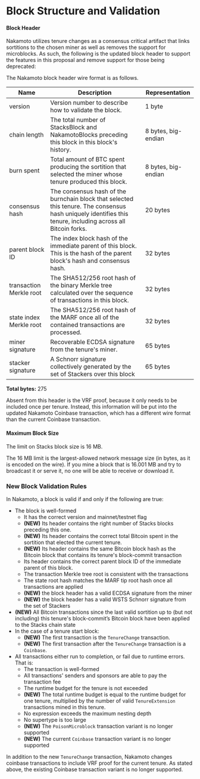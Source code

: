 # Block Structure and Validation

#### Block Header

Nakamoto utilizes tenure changes as a consensus critical artifact that links sortitions to the chosen miner as well as removes the support for microblocks. As such, the following is the updated block header to support the features in this proposal and remove support for those being deprecated:

The Nakamoto block header wire format is as follows.

| Name                    | Description                                                                                                                                                  | Representation      |
| ----------------------- | ------------------------------------------------------------------------------------------------------------------------------------------------------------ | ------------------- |
| version                 | Version number to describe how to validate the block.                                                                                                        | 1 byte              |
| chain length            | The total number of StacksBlock and NakamotoBlocks preceding this block in this block's history.                                                             | 8 bytes, big-endian |
| burn spent              | Total amount of BTC spent producing the sortition that selected the miner whose tenure produced this block.                                                  | 8 bytes, big-endian |
| consensus hash          | The consensus hash of the burnchain block that selected this tenure. The consensus hash uniquely identifies this tenure, including across all Bitcoin forks. | 20 bytes            |
| parent block ID         | The index block hash of the immediate parent of this block. This is the hash of the parent block's hash and consensus hash.                                  | 32 bytes            |
| transaction Merkle root | The SHA512/256 root hash of the binary Merkle tree calculated over the sequence of transactions in this block.                                               | 32 bytes            |
| state index Merkle root | The SHA512/256 root hash of the MARF once all of the contained transactions are processed.                                                                   | 32 bytes            |
| miner signature         | Recoverable ECDSA signature from the tenure's miner.                                                                                                         | 65 bytes            |
| stacker signature       | A Schnorr signature collectively generated by the set of Stackers over this block                                                                            | 65 bytes            |

**Total bytes:** 275

Absent from this header is the VRF proof, because it only needs to be included once per tenure. Instead, this information will be put into the updated Nakamoto Coinbase transaction, which has a different wire format than the current Coinbase transaction.

#### Maximum Block Size

The limit on Stacks block size is 16 MB.

The 16 MB limit is the largest-allowed network message size (in bytes, as it is encoded on the wire). If you mine a block that is 16.001 MB and try to broadcast it or serve it, no one will be able to receive or download it.

### New Block Validation Rules

In Nakamoto, a block is valid if and only if the following are true:

* The block is well-formed
  * It has the correct version and mainnet/testnet flag
  * **(NEW)** Its header contains the right number of Stacks blocks preceding this one.
  * **(NEW)** Its header contains the correct total Bitcoin spent in the sortition that elected the current tenure.
  * **(NEW)** Its header contains the same Bitcoin block hash as the Bitcoin block that contains its tenure's block-commit transaction
  * Its header contains the correct parent block ID of the immediate parent of this block.
  * The transaction Merkle tree root is consistent with the transactions
  * The state root hash matches the MARF tip root hash once all transactions are applied
  * **(NEW)** the block header has a valid ECDSA signature from the miner
  * **(NEW)** the block header has a valid WSTS Schnorr signature from the set of Stackers
* **(NEW)** All Bitcoin transactions since the last valid sortition up to (but not including) this tenure's block-commit’s Bitcoin block have been applied to the Stacks chain state
* In the case of a tenure start block:
  * **(NEW)** The first transaction is the `TenureChange` transaction.
  * **(NEW)** The first transaction after the `TenureChange` transaction is a `Coinbase`.
* All transactions either run to completion, or fail due to runtime errors. That is:
  * The transaction is well-formed
  * All transactions' senders and sponsors are able to pay the transaction fee
  * The runtime budget for the tenure is not exceeded
  * **(NEW)** The total runtime budget is equal to the runtime budget for one tenure, multiplied by the number of valid `TenureExtension` transactions mined in this tenure.
  * No expression exceeds the maximum nesting depth
  * No supertype is too large
  * **(NEW)** The `PoisonMicroblock` transaction variant is no longer supported
  * **(NEW)** The current `Coinbase` transaction variant is no longer supported

In addition to the new `TenureChange` transaction, Nakamoto changes coinbase transactions to include VRF proof for the current tenure. As stated above, the existing Coinbase transaction variant is no longer supported.
